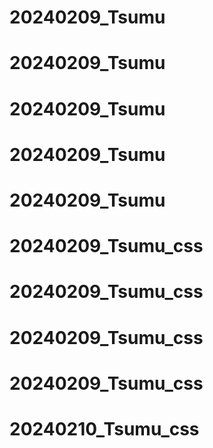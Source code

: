 # 20240209_Tsumu
# 20240209_Tsumu
# 20240209_Tsumu
# 20240209_Tsumu
# 20240209_Tsumu
# 20240209_Tsumu_css
# 20240209_Tsumu_css
# 20240209_Tsumu_css
# 20240209_Tsumu_css
# 20240210_Tsumu_css
